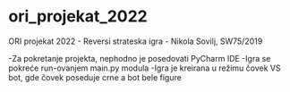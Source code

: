 # ori_projekat_2022
ORI projekat 2022 - Reversi strateska igra - Nikola Sovilj, SW75/2019

-Za pokretanje projekta, nephodno je posedovati PyCharm IDE
-Igra se pokreće run-ovanjem main.py modula
-Igra je kreirana u režimu čovek VS bot, gde čovek poseduje crne a bot bele figure
